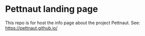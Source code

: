 # Pettnaut landing page
This repo is for host the info page about the project Pettnaut. See: https://pettnaut.github.io/





